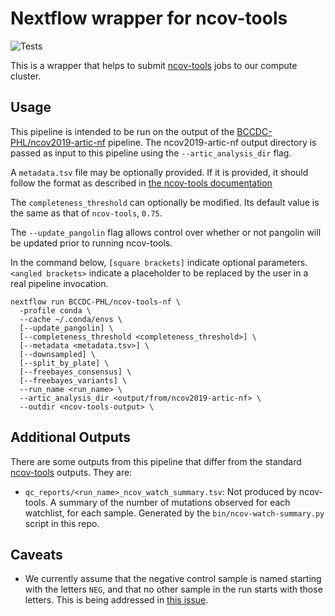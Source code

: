 # Nextflow wrapper for ncov-tools

![Tests](https://github.com/BCCDC-PHL/ncov-tools-nf/actions/workflows/push_master.yml/badge.svg)

This is a wrapper that helps to submit [ncov-tools](https://github.com/jts/ncov-tools) jobs to our compute cluster.

## Usage

This pipeline is intended to be run on the output of the [BCCDC-PHL/ncov2019-artic-nf](https://github.com/BCCDC-PHL/ncov2019-artic-nf) pipeline.
The ncov2019-artic-nf output directory is passed as input to this pipeline using the `--artic_analysis_dir` flag.

A `metadata.tsv` file may be optionally provided. If it is provided, it should follow the format as described in [the ncov-tools documentation](https://github.com/jts/ncov-tools#metadata-optional) 

The `completeness_threshold` can optionally be modified. Its default value is the same as that of `ncov-tools`, `0.75`.

The `--update_pangolin` flag allows control over whether or not pangolin will be updated prior to running ncov-tools.

In the command below, `[square brackets]` indicate optional parameters. `<angled brackets>` indicate a placeholder to be replaced by the user in a real pipeline invocation.

```
nextflow run BCCDC-PHL/ncov-tools-nf \
  -profile conda \
  --cache ~/.conda/envs \
  [--update_pangolin] \
  [--completeness_threshold <completeness_threshold>] \
  [--metadata <metadata.tsv>] \
  [--downsampled] \
  [--split_by_plate] \
  [--freebayes_consensus] \
  [--freebayes_variants] \
  --run_name <run_name> \
  --artic_analysis_dir <output/from/ncov2019-artic-nf> \
  --outdir <ncov-tools-output> \
```

## Additional Outputs
There are some outputs from this pipeline that differ from the standard [ncov-tools](https://github.com/jts/ncov-tools) outputs. They are:
- `qc_reports/<run_name>_ncov_watch_summary.tsv`: Not produced by ncov-tools. A summary of the number of mutations observed for each watchlist, for each sample.
   Generated by the `bin/ncov-watch-summary.py` script in this repo.

## Caveats
- We currently assume that the negative control sample is named starting with the letters `NEG`, and that
  no other sample in the run starts with those letters. This is being addressed in [this issue](https://github.com/BCCDC-PHL/ncov-tools-nf/issues/6).

